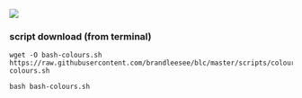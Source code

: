 ![](https://pbs.twimg.com/media/Cvt1icEXEAQcB4v.jpg:large)

### script download (from terminal)

    wget -O bash-colours.sh https://raw.githubusercontent.com/brandleesee/blc/master/scripts/colours/bash-colours.sh
    
    bash bash-colours.sh
